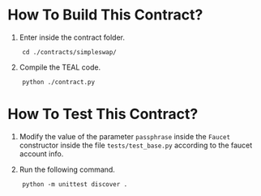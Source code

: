 # How To Build This Contract?

1. Enter inside the contract folder.

```
    cd ./contracts/simpleswap/
```

2. Compile the TEAL code.

```
    python ./contract.py
```

# How To Test This Contract?

1. Modify the value of the parameter `passphrase` inside the `Faucet` constructor inside the file `tests/test_base.py` according to the faucet account info.

2. Run the following command.

```
    python -m unittest discover .
```